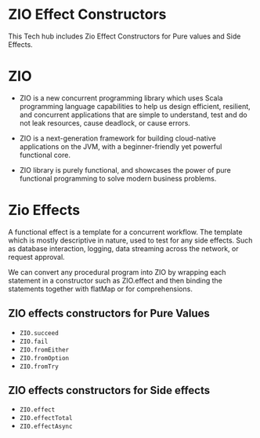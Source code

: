 # ZIO Effect Constructors
This Tech hub includes Zio Effect Constructors for Pure values and Side Effects.


# ZIO
- ZIO is a new concurrent programming library which uses Scala programming language capabilities to help us design efficient, resilient, and concurrent applications that are simple to understand, test and do not leak resources, cause deadlock, or cause errors. 

- ZIO is a next-generation framework for building cloud-native applications on the JVM, with a beginner-friendly yet powerful functional core.

- ZIO library is purely functional, and showcases the power of pure functional programming to solve modern business problems.

# Zio Effects

A functional effect is a template for a concurrent workflow. The template which is mostly descriptive in nature, used to test for any side effects. Such as database interaction, logging, data streaming across the network, or request approval.

We can convert any procedural program into ZIO by wrapping each statement in a constructor such as ZIO.effect and then binding the statements together with flatMap or for comprehensions.

## ZIO effects constructors for Pure Values

- `ZIO.succeed`
- `ZIO.fail`
- `ZIO.fromEither`
- `ZIO.fromOption`
- `ZIO.fromTry`

## ZIO effects constructors for Side effects

- `ZIO.effect`
- `ZIO.effectTotal`
- `ZIO.effectAsync`
